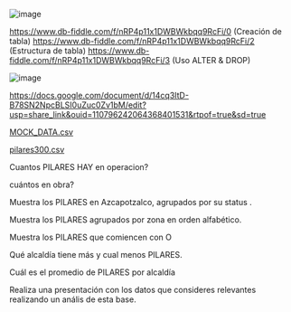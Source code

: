 ![image](https://user-images.githubusercontent.com/91554777/235196884-6cfb1909-3699-4c0f-ad0f-09ff27471105.png)

https://www.db-fiddle.com/f/nRP4p11x1DWBWkbqq9RcFi/0 (Creación de tabla)
https://www.db-fiddle.com/f/nRP4p11x1DWBWkbqq9RcFi/2 (Estructura de tabla)
https://www.db-fiddle.com/f/nRP4p11x1DWBWkbqq9RcFi/3 (Uso ALTER & DROP)


![image](https://user-images.githubusercontent.com/91554777/235502032-0d8f2296-5816-422b-93b5-be9def027bad.png)


https://docs.google.com/document/d/14cq3ItD-B78SN2NpcBLSI0uZuc0Zv1bM/edit?usp=share_link&ouid=110796242064368401531&rtpof=true&sd=true


[MOCK_DATA.csv](https://github.com/escuelaDeCodigoMargaritaMaza/Base_de_Datos/files/11403101/MOCK_DATA.csv)

[pilares300.csv](https://github.com/escuelaDeCodigoMargaritaMaza/Base_de_Datos/files/11403113/pilares300.csv)

Cuantos PILARES HAY en operacion?

cuántos en obra?

Muestra los PILARES en Azcapotzalco, agrupados por su status .

Muestra los PILARES agrupados por zona en orden alfabético.

Muestra los PILARES que comiencen con O

Qué alcaldía tiene más y cual menos PILARES.

Cuál es el promedio de PILARES por alcaldía

Realiza una presentación con los datos que consideres relevantes realizando un anális de esta base.



